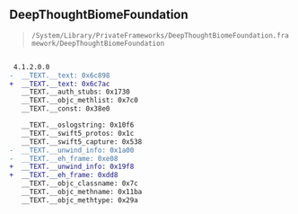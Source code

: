 ## DeepThoughtBiomeFoundation

> `/System/Library/PrivateFrameworks/DeepThoughtBiomeFoundation.framework/DeepThoughtBiomeFoundation`

```diff

 4.1.2.0.0
-  __TEXT.__text: 0x6c898
+  __TEXT.__text: 0x6c7ac
   __TEXT.__auth_stubs: 0x1730
   __TEXT.__objc_methlist: 0x7c0
   __TEXT.__const: 0x38e0

   __TEXT.__oslogstring: 0x10f6
   __TEXT.__swift5_protos: 0x1c
   __TEXT.__swift5_capture: 0x538
-  __TEXT.__unwind_info: 0x1a00
-  __TEXT.__eh_frame: 0xe08
+  __TEXT.__unwind_info: 0x19f8
+  __TEXT.__eh_frame: 0xdd8
   __TEXT.__objc_classname: 0x7c
   __TEXT.__objc_methname: 0x11ba
   __TEXT.__objc_methtype: 0x29a

```

